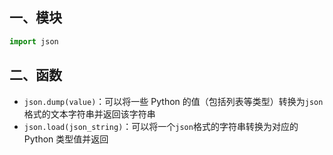 ## 一、模块

```python
import json
```



## 二、函数

- `json.dump(value)`：可以将一些 Python 的值（包括列表等类型）转换为`json`格式的文本字符串并返回该字符串
- `json.load(json_string)`：可以将一个`json`格式的字符串转换为对应的 Python 类型值并返回